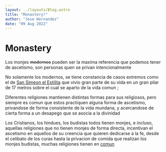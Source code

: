 ```yaml
---
layout: ../layouts/Blog.astro
title: "Monastery!"
author: "Jose Hernandez"
date: "09 Aug 2022"
---
```

# Monastery

Los monjes ~~modernos~~ pueden ser la maxima referencia que podemos tener de ascetismo, son personas quen se privan intencionalmente

No solamente los modernos, se tiene constancia de casos extremos como el de [San Simeon el Estilita]([https://es.wikipedia.org/wiki/Sime%C3%B3n_el_Estilita]) que vivio gran parte de su vida en un gran pilar de 17 metros sobre el cual se aparto de la vida comun ; 

Diferentes religiones mantienen distintas formas para sus religiosos, pero siempre es comun que estos practiquen alguna forma de ascetismo, privandose de forma consistente de la vida mundana, y acercandose de cierta forma a un desapego que se asocia a la divinidad

Los Cristianos, los hindues, los budistas todos tienen monjes, e incluso, aquellas religiones que no tienen monjes de forma directa, incentivan el ascetismo en aquellos de su creencia que quieren dedicarse a la fe, desde el celibato de los curas hasta la privacion de comida que realizan los monjes budistas, muchas religiones tienen en [comun](PuntosComunesReligiosos.md)